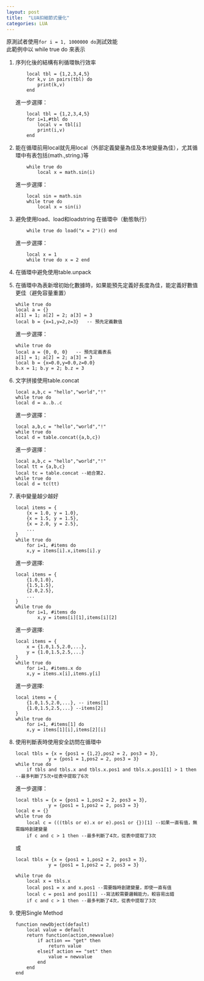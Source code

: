 ```yaml
---
layout: post
title:  "LUA扣細節式優化"
categories: LUA
---
```

原測試者使用```for i = 1, 1000000 do```測試效能  
此範例中以 while true do 來表示  

1. 序列化後的結構有利循環執行效率  

	```
		local tbl = {1,2,3,4,5}
		for k,v in pairs(tbl) do 
			print(k,v)
		end 
	```

	進一步選擇：

	```
		local tbl = {1,2,3,4,5}
		for i=1,#tbl do 
			local v = tbl[i] 
			print(i,v)
		end 
	```

2. 能在循環前用local就先用local（外部定義變量為佳及本地變量為佳），尤其循環中有表包括(math.,string.)等  

	```
		while true do 
			local x = math.sin(i)
	```
	進一步選擇：

	```
		local sin = math.sin
		while true do 
			local x = sin(i)
	```

3. 避免使用load、load和loadstring 在循環中（動態執行）  
	```
		while true do load("x = 2")() end 
	```

	進一步選擇：

	```
		local x = 1
		while true do x = 2 end 
	```

4. 在循環中避免使用table.unpack  

5. 在循環中為表新增初始化數據時，如果能預先定義好長度為佳，能定義好數值更佳（避免容量重置）

	```
	while true do
	local a = {}                  
	a[1] = 1; a[2] = 2; a[3] = 3  
	local b = {x=1,y=2,z=3}   -- 預先定義數值
	```

	進一步選擇：

	```
	while true do
	local a = {0, 0, 0}   -- 預先定義表長
	a[1] = 1; a[2] = 2; a[3] = 3   
	local b = {x=0.0,y=0.0,z=0.0}
	b.x = 1; b.y = 2; b.z = 3
	```

6. 文字拼接使用table.concat

	```
	local a,b,c = "hello","world","!"
	while true do 
	local d = a..b..c
	```

	進一步選擇：

	```
	local a,b,c = "hello","world","!"
	while true do 
	local d = table.concat({a,b,c})
	```

	進一步選擇：

	```
	local a,b,c = "hello","world","!"
	local tt = {a,b,c}
	local tc = table.concat --結合第2.
	while true do 
	local d = tc(tt)
	```

7. 表中變量越少越好

	```
	local items = {
		{x = 1.0, y = 1.0},
		{x = 1.5, y = 1.5},
		{x = 2.0, y = 2.5},
		...
	}
	while true do 
		for i=1, #items do 
		x,y = items[i].x,items[i].y
	```

	進一步選擇:

	```
	local items = {
		{1.0,1.0},
		{1.5,1.5},
		{2.0,2.5},
		...
	}
	while true do 
		for i=1, #items do 
			x,y = items[i][1],items[i][2]
	```

	進一步選擇:

	```
	local items = {
		x = {1.0,1.5,2.0,...},
		y = {1.0,1.5,2.5,...}
	}
	while true do 
		for i=1, #items.x do 
		x,y = items.x[i],items.y[i]
	```

	進一步選擇:

	```
	local items = {
		{1.0,1.5,2.0,...}, -- items[1]
		{1.0,1.5,2.5,...} --items[2]
	}
	while true do 
		for i=1, #items[1] do 
		x,y = items[1][i],items[2][i]
	```

8. 使用判斷表時使用安全訪問在循環中

	```
	local tbls = {x = {pos1 = {1,2},pos2 = 2, pos3 = 3},
				y = {pos1 = 1,pos2 = 2, pos3 = 3}
	while true do 
		if tbls and tbls.x and tbls.x.pos1 and tbls.x.pos1[1] > 1 then --最多判斷了5次+從表中提取了6次
	```

	進一步選擇：
	```
	local tbls = {x = {pos1 = 1,pos2 = 2, pos3 = 3},
				y = {pos1 = 1,pos2 = 2, pos3 = 3}
	local e = {}
	while true do 
		local c = (((tbls or e).x or e).pos1 or {})[1] --如果一直有值，無需臨時創建變量
		if c and c > 1 then --最多判斷了4次，從表中提取了3次
	```

	或

	```
	local tbls = {x = {pos1 = 1,pos2 = 2, pos3 = 3},
				y = {pos1 = 1,pos2 = 2, pos3 = 3}

	while true do 
		local x = tbls.x 
		local pos1 = x and x.pos1 --需要臨時創建變量，即使一直有值
		local c = pos1 and pos1[1] --寫法較需要邏輯能力，較容易出錯
		if c and c > 1 then --最多判斷了4次，從表中提取了3次
	```


9. 使用Single Method

	```
	function newObject(default)
		local value = default 
		return function(action,newvalue)
			if action == "get" then 
				return value 
			elseif action == "set" then 
				value = newvalue 
			end 
		end
	end
	```